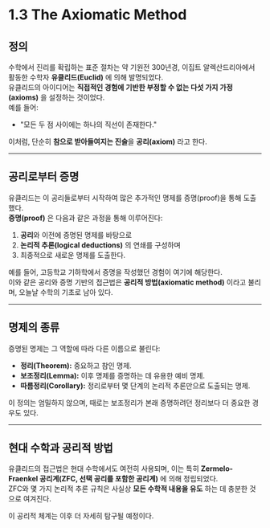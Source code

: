 # 1.3 The Axiomatic Method

## 정의
수학에서 진리를 확립하는 표준 절차는 약 기원전 300년경, 이집트 알렉산드리아에서 활동한 수학자 **유클리드(Euclid)** 에 의해 발명되었다.  
유클리드의 아이디어는 **직접적인 경험에 기반한 부정할 수 없는 다섯 가지 가정(axioms)** 을 설정하는 것이었다.  
예를 들어:  
- "모든 두 점 사이에는 하나의 직선이 존재한다."  

이처럼, 단순히 **참으로 받아들여지는 진술**을 **공리(axiom)** 라고 한다.

---

## 공리로부터 증명
유클리드는 이 공리들로부터 시작하여 많은 추가적인 명제를 증명(proof)을 통해 도출했다.  
**증명(proof)** 은 다음과 같은 과정을 통해 이루어진다:
1. **공리**와 이전에 증명된 명제를 바탕으로  
2. **논리적 추론(logical deductions)** 의 연쇄를 구성하며  
3. 최종적으로 새로운 명제를 도출한다.

예를 들어, 고등학교 기하학에서 증명을 작성했던 경험이 여기에 해당한다.  
이와 같은 공리와 증명 기반의 접근법은 **공리적 방법(axiomatic method)** 이라고 불리며, 오늘날 수학의 기초로 남아 있다.

---

## 명제의 종류
증명된 명제는 그 역할에 따라 다른 이름으로 불린다:
- **정리(Theorem):** 중요하고 참인 명제.  
- **보조정리(Lemma):** 이후 명제를 증명하는 데 유용한 예비 명제.  
- **따름정리(Corollary):** 정리로부터 몇 단계의 논리적 추론만으로 도출되는 명제.

이 정의는 엄밀하지 않으며, 때로는 보조정리가 본래 증명하려던 정리보다 더 중요한 경우도 있다.

---

## 현대 수학과 공리적 방법
유클리드의 접근법은 현대 수학에서도 여전히 사용되며, 이는 특히 **Zermelo-Fraenkel 공리계(ZFC, 선택 공리를 포함한 공리계)** 에 의해 정립되었다.  
ZFC와 몇 가지 논리적 추론 규칙은 사실상 **모든 수학적 내용을 유도** 하는 데 충분한 것으로 여겨진다.

이 공리적 체계는 이후 더 자세히 탐구될 예정이다.
